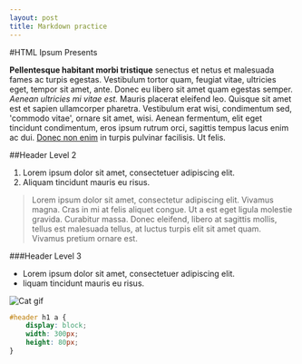 ```yaml
---
layout: post
title: Markdown practice
---
```


#HTML Ipsum Presents
	       
**Pellentesque habitant morbi tristique** senectus et netus et malesuada fames ac turpis egestas. Vestibulum tortor quam, feugiat vitae, ultricies eget, tempor sit amet, ante. Donec eu libero sit amet quam egestas semper. *Aenean ultricies mi vitae est.* Mauris placerat eleifend leo. Quisque sit amet est et sapien ullamcorper pharetra. Vestibulum erat wisi, condimentum sed, 'commodo vitae', ornare sit amet, wisi. Aenean fermentum, elit eget tincidunt condimentum, eros ipsum rutrum orci, sagittis tempus lacus enim ac dui. [Donec non enim](#) in turpis pulvinar facilisis. Ut felis.
 
##Header Level 2
	       
1. Lorem ipsum dolor sit amet, consectetuer adipiscing elit.
2. Aliquam tincidunt mauris eu risus.
 
>Lorem ipsum dolor sit amet, consectetur adipiscing elit. Vivamus magna. Cras in mi at felis aliquet congue. Ut a est eget ligula molestie gravida. Curabitur massa. Donec eleifend, libero at sagittis mollis, tellus est malesuada tellus, at luctus turpis elit sit amet quam. Vivamus pretium ornare est.</blockquote>
 
###Header Level 3
 
- Lorem ipsum dolor sit amet, consectetuer adipiscing elit.
- liquam tincidunt mauris eu risus.
 
![Cat gif](http://i.imgur.com/v1gUYem.gif)
 
```css
#header h1 a { 
	display: block; 
	width: 300px; 
	height: 80px; 
}
```
